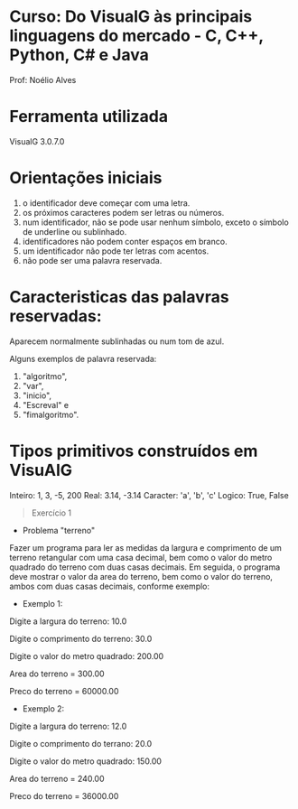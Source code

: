 # Curso: Do VisualG às principais linguagens do mercado - C, C++, Python, C# e Java
Prof: Noélio Alves


# Ferramenta utilizada

VisualG 3.0.7.0

# Orientações iniciais

1. o identificador deve começar com uma letra.
2. os próximos caracteres podem ser letras ou números.
3. num identificador, não se pode usar nenhum símbolo, exceto o símbolo de underline ou sublinhado.
4. identificadores não podem conter espaços em branco. 
5. um identificador não pode ter letras com acentos.
6. não pode ser uma palavra reservada. 

# Caracteristicas das palavras reservadas: 
Aparecem normalmente sublinhadas ou num tom de azul.

Alguns exemplos de palavra reservada: 
1. "algoritmo", 
2. "var", 
3. "inicio", 
4. "Escreval" e 
5. "fimalgoritmo".

# Tipos primitivos construídos em VisuAlG
Inteiro: 1, 3, -5, 200
Real: 3.14, -3.14
Caracter: 'a', 'b', 'c'
Logico: True, False

> Exercício 1

- Problema "terreno"

Fazer um programa para ler as medidas da largura e comprimento de um terreno retangular com uma casa decimal, bem como o valor do metro quadrado do terreno com duas casas decimais.
Em seguida, o programa deve mostrar o valor da area do terreno, bem como o valor do terreno, ambos com duas casas decimais, conforme exemplo:

- Exemplo 1:

Digite a largura do terreno: 10.0

Digite o comprimento do terreno: 30.0

Digite o valor do metro quadrado: 200.00

Area do terreno = 300.00

Preco do terreno = 60000.00


- Exemplo 2:

Digite a largura do terreno: 12.0

Digite o comprimento do terrano: 20.0

Digite o valor do metro quadrado: 150.00

Area do terreno = 240.00

Preco do terreno = 36000.00
